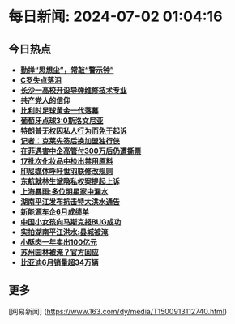 
# 每日新闻: 2024-07-02 01:04:16
## 今日热点

- **[勤掸“思想尘”，常敲“警示钟”](https://www.163.com/search?keyword=%E5%8B%A4%E6%8E%B8%E2%80%9C%E6%80%9D%E6%83%B3%E5%B0%98%E2%80%9D%EF%BC%8C%E5%B8%B8%E6%95%B2%E2%80%9C%E8%AD%A6%E7%A4%BA%E9%92%9F%E2%80%9D)**
- **[C罗失点落泪](https://www.163.com/search?keyword=C%E7%BD%97%E5%A4%B1%E7%82%B9%E8%90%BD%E6%B3%AA)**
- **[长沙一高校开设导弹维修技术专业](https://www.163.com/search?keyword=%E9%95%BF%E6%B2%99%E4%B8%80%E9%AB%98%E6%A0%A1%E5%BC%80%E8%AE%BE%E5%AF%BC%E5%BC%B9%E7%BB%B4%E4%BF%AE%E6%8A%80%E6%9C%AF%E4%B8%93%E4%B8%9A)**
- **[共产党人的信仰](https://www.163.com/search?keyword=%E5%85%B1%E4%BA%A7%E5%85%9A%E4%BA%BA%E7%9A%84%E4%BF%A1%E4%BB%B0)**
- **[比利时足球黄金一代落幕](https://www.163.com/search?keyword=%E6%AF%94%E5%88%A9%E6%97%B6%E8%B6%B3%E7%90%83%E9%BB%84%E9%87%91%E4%B8%80%E4%BB%A3%E8%90%BD%E5%B9%95)**
- **[葡萄牙点球3:0斯洛文尼亚](https://www.163.com/search?keyword=%E8%91%A1%E8%90%84%E7%89%99%E7%82%B9%E7%90%833%3A0%E6%96%AF%E6%B4%9B%E6%96%87%E5%B0%BC%E4%BA%9A)**
- **[特朗普无权因私人行为而免于起诉](https://www.163.com/search?keyword=%E7%89%B9%E6%9C%97%E6%99%AE%E6%97%A0%E6%9D%83%E5%9B%A0%E7%A7%81%E4%BA%BA%E8%A1%8C%E4%B8%BA%E8%80%8C%E5%85%8D%E4%BA%8E%E8%B5%B7%E8%AF%89)**
- **[记者：克莱先签后换加盟独行侠](https://www.163.com/search?keyword=%E8%AE%B0%E8%80%85%EF%BC%9A%E5%85%8B%E8%8E%B1%E5%85%88%E7%AD%BE%E5%90%8E%E6%8D%A2%E5%8A%A0%E7%9B%9F%E7%8B%AC%E8%A1%8C%E4%BE%A0)**
- **[在菲遇害中企高管付300万后仍遭撕票](https://www.163.com/search?keyword=%E5%9C%A8%E8%8F%B2%E9%81%87%E5%AE%B3%E4%B8%AD%E4%BC%81%E9%AB%98%E7%AE%A1%E4%BB%98300%E4%B8%87%E5%90%8E%E4%BB%8D%E9%81%AD%E6%92%95%E7%A5%A8)**
- **[17批次化妆品中检出禁用原料](https://www.163.com/search?keyword=17%E6%89%B9%E6%AC%A1%E5%8C%96%E5%A6%86%E5%93%81%E4%B8%AD%E6%A3%80%E5%87%BA%E7%A6%81%E7%94%A8%E5%8E%9F%E6%96%99)**
- **[印尼媒体呼吁世羽联修改规则](https://www.163.com/search?keyword=%E5%8D%B0%E5%B0%BC%E5%AA%92%E4%BD%93%E5%91%BC%E5%90%81%E4%B8%96%E7%BE%BD%E8%81%94%E4%BF%AE%E6%94%B9%E8%A7%84%E5%88%99)**
- **[东航就林生斌隐私权案提起上诉](https://www.163.com/search?keyword=%E4%B8%9C%E8%88%AA%E5%B0%B1%E6%9E%97%E7%94%9F%E6%96%8C%E9%9A%90%E7%A7%81%E6%9D%83%E6%A1%88%E6%8F%90%E8%B5%B7%E4%B8%8A%E8%AF%89)**
- **[上海暴雨:多位明星家中漏水](https://www.163.com/search?keyword=%E4%B8%8A%E6%B5%B7%E6%9A%B4%E9%9B%A8+%E5%A4%9A%E4%BD%8D%E6%98%8E%E6%98%9F%E5%AE%B6%E4%B8%AD%E6%BC%8F%E6%B0%B4)**
- **[湖南平江发布抗击特大洪水通告](https://www.163.com/search?keyword=%E6%B9%96%E5%8D%97%E5%B9%B3%E6%B1%9F%E5%8F%91%E5%B8%83%E6%8A%97%E5%87%BB%E7%89%B9%E5%A4%A7%E6%B4%AA%E6%B0%B4%E9%80%9A%E5%91%8A)**
- **[新能源车企6月成绩单](https://www.163.com/search?keyword=%E6%96%B0%E8%83%BD%E6%BA%90%E8%BD%A6%E4%BC%816%E6%9C%88%E6%88%90%E7%BB%A9%E5%8D%95)**
- **[中国小女孩向马斯克报BUG成功](https://www.163.com/search?keyword=%E4%B8%AD%E5%9B%BD%E5%B0%8F%E5%A5%B3%E5%AD%A9%E5%90%91%E9%A9%AC%E6%96%AF%E5%85%8B%E6%8A%A5BUG%E6%88%90%E5%8A%9F)**
- **[实拍湖南平江洪水:县城被淹](https://www.163.com/search?keyword=%E5%AE%9E%E6%8B%8D%E6%B9%96%E5%8D%97%E5%B9%B3%E6%B1%9F%E6%B4%AA%E6%B0%B4+%E5%8E%BF%E5%9F%8E%E8%A2%AB%E6%B7%B9)**
- **[小酥肉一年卖出100亿元](https://www.163.com/search?keyword=%E5%B0%8F%E9%85%A5%E8%82%89%E4%B8%80%E5%B9%B4%E5%8D%96%E5%87%BA100%E4%BA%BF%E5%85%83)**
- **[苏州园林被淹？官方回应](https://www.163.com/search?keyword=%E8%8B%8F%E5%B7%9E%E5%9B%AD%E6%9E%97%E8%A2%AB%E6%B7%B9%EF%BC%9F%E5%AE%98%E6%96%B9%E5%9B%9E%E5%BA%94)**
- **[比亚迪6月销量超34万辆](https://www.163.com/search?keyword=%E6%AF%94%E4%BA%9A%E8%BF%AA6%E6%9C%88%E9%94%80%E9%87%8F%E8%B6%8534%E4%B8%87%E8%BE%86)**

## 更多
[网易新闻] (https://www.163.com/dy/media/T1500913112740.html)
